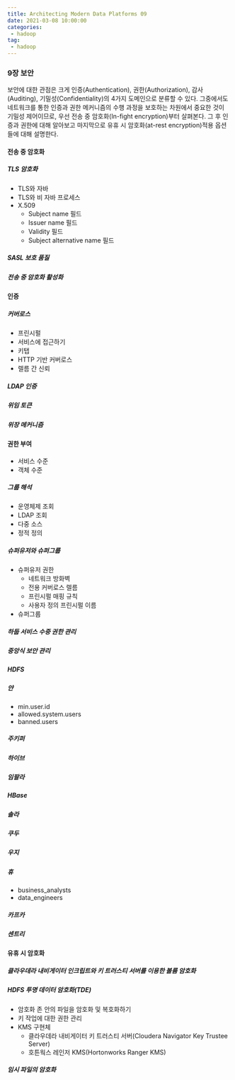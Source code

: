 ```yaml
---
title: Architecting Modern Data Platforms 09
date: 2021-03-08 10:00:00
categories:
 - hadoop
tag:
 - hadoop
---
```


### 9장 보안

보안에 대한 관점은 크게 인증(Authentication), 권한(Authorization), 감사(Auditing), 기밀성(Confidentiality)의 4가지 도메인으로 분류할 수 있다. 그중에서도 네트워크를 통한 인증과 권한 메커니즘의 수행 과정을 보호하는 차원에서 중요한 것이 기밀성 제어이므로, 우선 전송 중 암호화(In-fight encryption)부터 살펴본다. 그 후 인증과 권한에 대해 알아보고 마지막으로 유휴 시 암호화(at-rest encryption)적용 옵션들에 대해 설명한다.

<!-- more -->

#### 전송 중 암호화

##### TLS 암호화

- TLS와 자바
- TLS와 비 자바 프로세스
- X.509
  - Subject name 필드
  - Issuer name 필드
  - Validity 필드
  - Subject alternative name 필드

##### SASL 보호 품질

##### 전송 중 암호화 활성화

#### 인증

##### 커버로스

- 프린시펄
- 서비스에 접근하기
- 키탭
- HTTP 기반 커버로스
- 렐름 간 신뢰

##### LDAP 인증

##### 위임 토큰

##### 위장 메커니즘

#### 권한 부여

- 서비스 수준
- 객체 수준

##### 그룹 해석

- 운영체제 조회
- LDAP 조회
- 다중 소스
- 정적 정의

##### 슈퍼유저와 슈퍼그룹

- 슈퍼유저 권한
  - 네트워크 방화벽
  - 전용 커버로스 렐름
  - 프린시펄 매핑 규칙
  - 사용자 정의 프린시펄 이름
- 슈퍼그룹

##### 하둡 서비스 수중 권한 관리

##### 중앙식 보안 관리

##### HDFS

##### 얀

- min.user.id
- allowed.system.users
- banned.users

##### 주키퍼

##### 하이브

##### 임팔라

##### HBase

##### 솔라

##### 쿠두

##### 우지

##### 휴

- business_analysts
- data_engineers

##### 카프카

##### 센트리

#### 유휴 시 암호화

##### 클라우데라 내비게이터 인크립트와 키 트러스티 서버를 이용한 볼륨 암호화

##### HDFS 투명 데이터 암호화(TDE)

- 암호화 존 안의 파일을 암호화 및 복호화하기
- 키 작업에 대한 권한 관리
- KMS 구현체
  - 클라우데라 내비게이터 키 트러스티 서버(Cloudera Navigator Key Trustee Server)
  - 호튼웍스 레인저 KMS(Hortonworks Ranger KMS)

##### 임시 파일의 암호화

